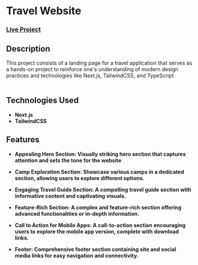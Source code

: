 <h1>Travel Website</h1>

### [Live Project](https://project-travel-ux.vercel.app/)

<h2>Description</h2>
This project consists of a landing page for a travel application that serves as a hands-on project to reinforce one's understanding of modern design practices and technologies like Next.js, TailwindCSS, and TypeScript
<br />
<br />

<h2>Technologies Used</h2>

- <b> Next.js 
- <b> TailwindCSS

<h2>Features</h2>

- **Appealing Hero Section**: Visually striking hero section that captures attention and sets the tone for the website
  
- **Camp Exploration Section**: Showcase various camps in a dedicated section, allowing users to explore different options.

- **Engaging Travel Guide Section**: A compelling travel guide section with informative content and captivating visuals.

- **Feature-Rich Section**: A complex and feature-rich section offering advanced functionalities or in-depth information.

- **Call to Action for Mobile Apps**: A call-to-action section encouraging users to explore the mobile app version, complete with download links.

- **Footer**: Comprehensive footer section containing site and social media links for easy navigation and connectivity.

